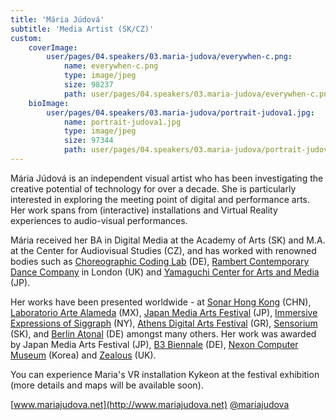 ```yaml
---
title: 'Mária Júdová'
subtitle: 'Media Artist (SK/CZ)'
custom:
    coverImage:
        user/pages/04.speakers/03.maria-judova/everywhen-c.png:
            name: everywhen-c.png
            type: image/jpeg
            size: 98237
            path: user/pages/04.speakers/03.maria-judova/everywhen-c.png
    bioImage:
        user/pages/04.speakers/03.maria-judova/portrait-judova1.jpg:
            name: portrait-judova1.jpg
            type: image/jpeg
            size: 97344
            path: user/pages/04.speakers/03.maria-judova/portrait-judova1.jpg
---
```


Mária Júdová is an independent visual artist who has been investigating the creative potential of technology for over a decade. She is particularly interested in exploring the meeting point of digital and performance arts. Her work spans from (interactive) installations and Virtual Reality experiences to audio-visual performances.

Mária received her BA in Digital Media at the Academy of Arts (SK) and M.A. at the Center for Audiovisual Studies (CZ), and has worked with renowned bodies such as [Choreographic Coding Lab](http://choreographiccoding.org/) (DE), [Rambert Contemporary Dance Company](https://www.rambert.org.uk/) in London (UK) and [Yamaguchi Center for Arts and Media](https://www.ycam.jp/en/) (JP).

Her works have been presented worldwide - at [Sonar Hong Kong](https://sonarhongkong.com/) (CHN), [Laboratorio Arte Alameda](http://www.artealameda.bellasartes.gob.mx/) (MX), [Japan Media Arts Festival](https://j-mediaarts.jp/en/) (JP), [Immersive Expressions of Siggraph](https://immersive-expressions.siggraph.org/information.html) (NY), [Athens Digital Arts Festival](https://www.adaf.gr/) (GR), [Sensorium](www.sensorium.is) (SK), and [Berlin Atonal](https://berlin-atonal.com/) (DE) amongst many others. Her work was awarded by Japan Media Arts Festival (JP), [B3 Biennale](https://www.b3biennale.de/) (DE), [Nexon Computer Museum](https://nexoncomputermuseum.org/mobile_en/) (Korea) and [Zealous](https://about.zealous.co/articles/featured/featured-creatives/dust-transforming-contemporary-dance/) (UK).

You can experience Maria's VR installation Kykeon at the festival exhibition (more details and maps will be available soon).

[www.mariajudova.net](http://www.mariajudova.net)
[@mariajudova](https://www.instagram.com/mariajudova/?hl=en)
